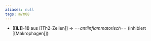 ```yaml
---
aliases: null
tags: m/m08
---
```

- **[[IL]]-10** aus [[Th2-Zellen]] → *==antiinflammatorisch==* (inhibiert [[Makrophagen]])